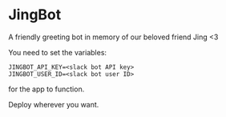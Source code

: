 # JingBot

A friendly greeting bot in memory of our beloved friend Jing <3

You need to set the variables:
```
JINGBOT_API_KEY=<slack bot API key>
JINGBOT_USER_ID=<slack bot user ID>
```

for the app to function.

Deploy wherever you want.
